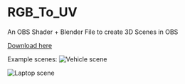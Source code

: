 # RGB_To_UV
An OBS Shader + Blender File to create 3D Scenes in OBS

[Download here](https://github.com/rmanky/RGB_To_UV/releases/latest)

Example scenes:
![Vehicle scene](https://i.imgur.com/FrFjJtI.png)

![Laptop scene](https://i.imgur.com/yL4ixqz.png)
